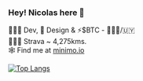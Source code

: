 ### Hey! Nicolas here 👋 

🧑🏽‍💻 Dev, 🎨 Design & ⚡️$BTC - 📍🇧🇷/🇺🇾<br>
🚴🏼‍♂️ Strava ~ 4,275kms.<br>
🕸 Find me at [minimo.io](https://minimo.io)

[![Top Langs](https://github-readme-stats.vercel.app/api/top-langs/?username=minimo-io&layout=compact)](https://github.com/anuraghazra/github-readme-stats)
